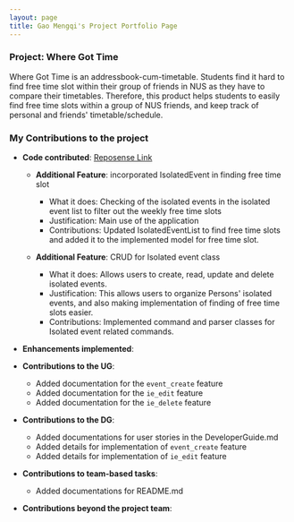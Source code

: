 ```yaml
---
layout: page
title: Gao Mengqi's Project Portfolio Page
---
```


### Project: Where Got Time

Where Got Time is an addressbook-cum-timetable. Students find it hard to find free time slot within their group
of friends in NUS as they have to compare their timetables. Therefore, this product helps students to easily find
free time slots within a group of NUS friends, and keep track of personal and friends' timetable/schedule.

### My Contributions to the project
- **Code contributed**:
  [Reposense Link](https://nus-cs2103-ay2223s2.github.io/tp-dashboard/?search=gmengqi&sort=groupTitle&sortWithin=title&timeframe=commit&mergegroup=&groupSelect=groupByRepos&breakdown=true&checkedFileTypes=docs~functional-code~test-code~other&since=2023-02-17)
  * **Additional Feature**: incorporated IsolatedEvent in finding free time slot
    * What it does: Checking of the isolated events in the isolated event list to filter out the weekly free time slots 
    * Justification: Main use of the application
    * Contributions: Updated IsolatedEventList to find free time slots and added it to the implemented model for free time slot.

  * **Additional Feature**: CRUD for Isolated event class 
    * What it does: Allows users to create, read, update and delete isolated events. 
    * Justification: This allows users to organize Persons' isolated events, and also making implementation of finding of free time slots easier. 
    * Contributions: Implemented command and parser classes for Isolated event related commands.

- **Enhancements implemented**:


- **Contributions to the UG**:
  * Added documentation for the `event_create` feature
  * Added documentation for the `ie_edit` feature 
  * Added documentation for the `ie_delete` feature 

- **Contributions to the DG**:
  - Added documentations for user stories in the DeveloperGuide.md
  - Added details for implementation of `event_create` feature 
  - Added details for implementation of `ie_edit` feature
  
- **Contributions to team-based tasks**:
  - Added documentations for README.md

- **Contributions beyond the project team**:
